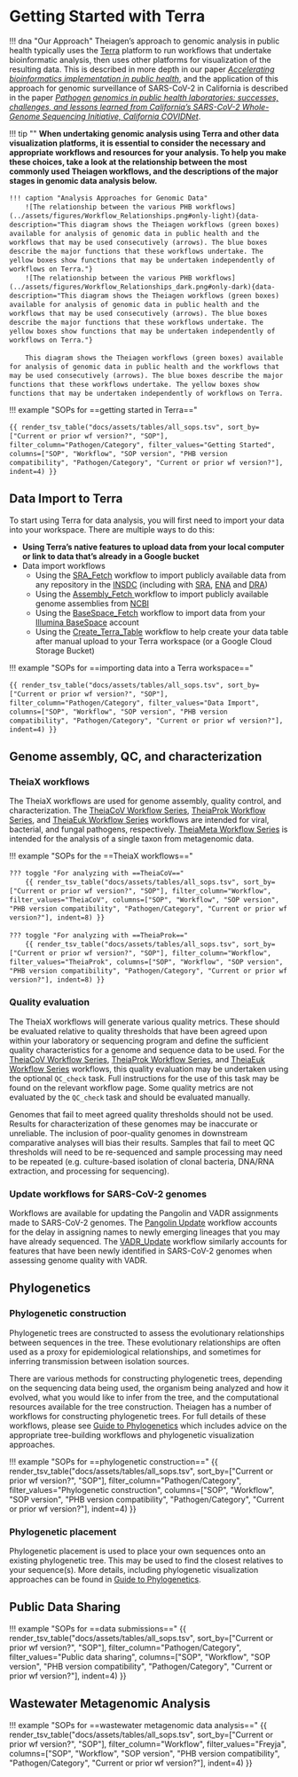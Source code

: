 # Getting Started with Terra

!!! dna "Our Approach"
    Theiagen’s approach to genomic analysis in public health typically uses the [Terra](https://terra.bio/) platform to run workflows that undertake bioinformatic analysis, then uses other platforms for visualization of the resulting data. This is described in more depth in our paper [_Accelerating bioinformatics implementation in public health_](https://www.microbiologyresearch.org/content/journal/mgen/10.1099/mgen.0.001051), and the application of this approach for genomic surveillance of SARS-CoV-2 in California is described in the paper [_Pathogen genomics in public health laboratories: successes, challenges, and lessons learned from California’s SARS-CoV-2 Whole-Genome Sequencing Initiative, California COVIDNet_](https://www.microbiologyresearch.org/content/journal/mgen/10.1099/mgen.0.001027).

!!! tip ""
    **When undertaking genomic analysis using Terra and other data visualization platforms, it is essential to consider the necessary and appropriate workflows and resources for your analysis. To help you make these choices, take a look at the relationship between the most commonly used Theiagen workflows, and the descriptions of the major stages in genomic data analysis below.**

    !!! caption "Analysis Approaches for Genomic Data"
        ![The relationship between the various PHB workflows](../assets/figures/Workflow_Relationships.png#only-light){data-description="This diagram shows the Theiagen workflows (green boxes) available for analysis of genomic data in public health and the workflows that may be used consecutively (arrows). The blue boxes describe the major functions that these workflows undertake. The yellow boxes show functions that may be undertaken independently of workflows on Terra."}
        ![The relationship between the various PHB workflows](../assets/figures/Workflow_Relationships_dark.png#only-dark){data-description="This diagram shows the Theiagen workflows (green boxes) available for analysis of genomic data in public health and the workflows that may be used consecutively (arrows). The blue boxes describe the major functions that these workflows undertake. The yellow boxes show functions that may be undertaken independently of workflows on Terra."}

        This diagram shows the Theiagen workflows (green boxes) available for analysis of genomic data in public health and the workflows that may be used consecutively (arrows). The blue boxes describe the major functions that these workflows undertake. The yellow boxes show functions that may be undertaken independently of workflows on Terra.

!!! example "SOPs for ==getting started in Terra=="

    {{ render_tsv_table("docs/assets/tables/all_sops.tsv", sort_by=["Current or prior wf version?", "SOP"], filter_column="Pathogen/Category", filter_values="Getting Started", columns=["SOP", "Workflow", "SOP version", "PHB version compatibility", "Pathogen/Category", "Current or prior wf version?"], indent=4) }}

## Data Import to Terra

To start using Terra for data analysis, you will first need to import your data into your workspace. There are multiple ways to do this:

- **Using Terra’s native features to upload data from your local computer or link to data that’s already in a Google bucket**
- Data import workflows
    - Using the [SRA_Fetch](../workflows/data_import/sra_fetch.md) workflow to import publicly available data from any repository in the [INSDC](https://www.insdc.org/) (including with [SRA](https://www.ncbi.nlm.nih.gov/sra), [ENA](https://www.ebi.ac.uk/ena/browser/home) and [DRA](https://www.ddbj.nig.ac.jp/dra/index-e.html))
    - Using the [Assembly_Fetch ](../workflows/data_import/assembly_fetch.md) workflow to import publicly available genome assemblies from [NCBI](https://www.ncbi.nlm.nih.gov/datasets/)
    - Using the [BaseSpace_Fetch](../workflows/data_import/basespace_fetch.md) workflow to import data from your [Illumina BaseSpace](https://basespace.illumina.com/) account
    - Using the [Create_Terra_Table](../workflows/data_import/create_terra_table.md) workflow to help create your data table after manual upload to your Terra workspace (or a Google Cloud Storage Bucket)

!!! example "SOPs for ==importing data into a Terra workspace=="

    {{ render_tsv_table("docs/assets/tables/all_sops.tsv", sort_by=["Current or prior wf version?", "SOP"], filter_column="Pathogen/Category", filter_values="Data Import", columns=["SOP", "Workflow", "SOP version", "PHB version compatibility", "Pathogen/Category", "Current or prior wf version?"], indent=4) }}

## Genome assembly, QC, and characterization

### TheiaX workflows

The TheiaX workflows are used for genome assembly, quality control, and characterization. The [TheiaCoV Workflow Series](../workflows/genomic_characterization/theiacov.md), [TheiaProk Workflow Series](../workflows/genomic_characterization/theiaprok.md), and [TheiaEuk Workflow Series](../workflows/genomic_characterization/theiaeuk.md) workflows are intended for viral, bacterial, and fungal pathogens, respectively. [TheiaMeta Workflow Series](../workflows/genomic_characterization/theiameta.md)  is intended for the analysis of a single taxon from metagenomic data.

!!! example "SOPs for the ==TheiaX workflows=="

    ??? toggle "For analyzing with ==TheiaCoV=="
        {{ render_tsv_table("docs/assets/tables/all_sops.tsv", sort_by=["Current or prior wf version?", "SOP"], filter_column="Workflow", filter_values="TheiaCoV", columns=["SOP", "Workflow", "SOP version", "PHB version compatibility", "Pathogen/Category", "Current or prior wf version?"], indent=8) }}

    ??? toggle "For analyzing with ==TheiaProk=="
        {{ render_tsv_table("docs/assets/tables/all_sops.tsv", sort_by=["Current or prior wf version?", "SOP"], filter_column="Workflow", filter_values="TheiaProk", columns=["SOP", "Workflow", "SOP version", "PHB version compatibility", "Pathogen/Category", "Current or prior wf version?"], indent=8) }}
    
### Quality evaluation

The TheiaX workflows will generate various quality metrics. These should be evaluated relative to quality thresholds that have been agreed upon within your laboratory or sequencing program and define the sufficient quality characteristics for a genome and sequence data to be used. For the [TheiaCoV Workflow Series](../workflows/genomic_characterization/theiacov.md), [TheiaProk Workflow Series](../workflows/genomic_characterization/theiaprok.md), and [TheiaEuk Workflow Series](../workflows/genomic_characterization/theiaeuk.md) workflows, this quality evaluation may be undertaken using the optional `QC_check` task. Full instructions for the use of this task may be found on the relevant workflow page. Some quality metrics are not evaluated by the `QC_check` task and should be evaluated manually.

Genomes that fail to meet agreed quality thresholds should not be used. Results for characterization of these genomes may be inaccurate or unreliable. The inclusion of poor-quality genomes in downstream comparative analyses will bias their results. Samples that fail to meet QC thresholds will need to be re-sequenced and sample processing may need to be repeated (e.g. culture-based isolation of clonal bacteria, DNA/RNA extraction, and processing for sequencing).

### Update workflows for SARS-CoV-2 genomes

Workflows are available for updating the Pangolin and VADR assignments made to SARS-CoV-2 genomes. The [Pangolin Update](../workflows/genomic_characterization/pangolin_update.md) workflow accounts for the delay in assigning names to newly emerging lineages that you may have already sequenced. The [VADR_Update](../workflows/genomic_characterization/vadr_update.md) workflow similarly accounts for features that have been newly identified in SARS-CoV-2 genomes when assessing genome quality with VADR.

## Phylogenetics

### Phylogenetic construction

Phylogenetic trees are constructed to assess the evolutionary relationships between sequences in the tree. These evolutionary relationships are often used as a proxy for epidemiological relationships, and sometimes for inferring transmission between isolation sources. 

There are various methods for constructing phylogenetic trees, depending on the sequencing data being used, the organism being analyzed and how it evolved, what you would like to infer from the tree, and the computational resources available for the tree construction. Theiagen has a number of workflows for constructing phylogenetic trees. For full details of these workflows, please see [Guide to Phylogenetics](../guides/phylogenetics.md) which includes advice on the appropriate tree-building workflows and phylogenetic visualization approaches.

!!! example "SOPs for ==phylogenetic construction=="
    {{ render_tsv_table("docs/assets/tables/all_sops.tsv", sort_by=["Current or prior wf version?", "SOP"], filter_column="Pathogen/Category", filter_values="Phylogenetic construction", columns=["SOP", "Workflow", "SOP version", "PHB version compatibility", "Pathogen/Category", "Current or prior wf version?"], indent=4) }}

### Phylogenetic placement

Phylogenetic placement is used to place your own sequences onto an existing phylogenetic tree. This may be used to find the closest relatives to your sequence(s). More details, including phylogenetic visualization approaches can be found in [Guide to Phylogenetics](../guides/phylogenetics.md).  

## Public Data Sharing

!!! example "SOPs for ==data submissions=="
    {{ render_tsv_table("docs/assets/tables/all_sops.tsv", sort_by=["Current or prior wf version?", "SOP"], filter_column="Pathogen/Category", filter_values="Public data sharing", columns=["SOP", "Workflow", "SOP version", "PHB version compatibility", "Pathogen/Category", "Current or prior wf version?"], indent=4) }}

## Wastewater Metagenomic Analysis

!!! example "SOPs for ==wastewater metagenomic data analysis=="
    {{ render_tsv_table("docs/assets/tables/all_sops.tsv", sort_by=["Current or prior wf version?", "SOP"], filter_column="Workflow", filter_values="Freyja", columns=["SOP", "Workflow", "SOP version", "PHB version compatibility", "Pathogen/Category", "Current or prior wf version?"], indent=4) }}
